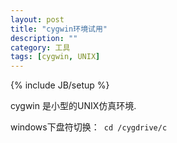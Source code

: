 ```yaml
---
layout: post
title: "cygwin环境试用"
description: ""
category: 工具
tags: [cygwin, UNIX]
---
```

{% include JB/setup %}

cygwin 是小型的UNIX仿真环境.

windows下盘符切换：<code> cd /cygdrive/c </code>
